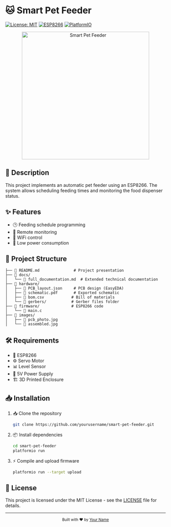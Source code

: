 # 🐱 Smart Pet Feeder

[![License: MIT](https://img.shields.io/badge/License-MIT-yellow.svg)](https://opensource.org/licenses/MIT)
[![ESP8266](https://img.shields.io/badge/ESP8266-NodeMCU-orange)](https://www.espressif.com/en/products/socs/esp8266)
[![PlatformIO](https://img.shields.io/badge/PlatformIO-IDE-blue)](https://platformio.org/)

<div align="center">
  <img src=![WhatsApp Image 2025-05-13 at 08 43 59](https://github.com/user-attachments/assets/f7967e6d-7b0d-4251-90a6-c4350378f22f)
 alt="Smart Pet Feeder" width="400"/>

</div>

## 📝 Description

This project implements an automatic pet feeder using an ESP8266. The system allows scheduling feeding times and monitoring the food dispenser status.

## ✨ Features

- 🕒 Feeding schedule programming
- 📱 Remote monitoring
- 📶 WiFi control
- 🔋 Low power consumption

## 📁 Project Structure

```
├── 📄 README.md               # Project presentation
├── 📂 docs/
│   └── 📄 full_documentation.md  # Extended technical documentation
├── 📂 hardware/
│   ├── 📄 PCB_layout.json     # PCB design (EasyEDA)
│   ├── 📄 schematic.pdf       # Exported schematic
│   ├── 📄 bom.csv            # Bill of materials
│   └── 📂 gerbers/           # Gerber files folder
├── 📂 firmware/              # ESP8266 code
│   └── 📄 main.c
├── 📂 images/
│   ├── 📄 pcb_photo.jpg
│   └── 📄 assembled.jpg
```

## 🛠️ Requirements

- 🔌 ESP8266
- ⚙️ Servo Motor
- 📊 Level Sensor
- 🔌 5V Power Supply
- 🏗️ 3D Printed Enclosure

## 📥 Installation

1. 📥 Clone the repository
   ```bash
   git clone https://github.com/yourusername/smart-pet-feeder.git
   ```
2. 📦 Install dependencies
   ```bash
   cd smart-pet-feeder
   platformio run
   ```
3. ⚡ Compile and upload firmware
   ```bash
   platformio run --target upload
   ```

## 📄 License

This project is licensed under the MIT License - see the [LICENSE](LICENSE) file for details.

---

<div align="center">
  <sub>Built with ❤️ by <a href="https://github.com/yourusername">Your Name</a></sub>
</div>
